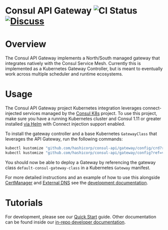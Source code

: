 # Consul API Gateway ![CI Status](https://github.com/hashicorp/consul-api-gateway/actions/workflows/ci.yml/badge.svg) [![Discuss](https://img.shields.io/badge/discuss-consul--api--gateway-ca2171)](https://discuss.hashicorp.com/c/consul)

# Overview

The Consul API Gateway implements a North/South managed gateway that integrates natively with the Consul Service Mesh. Currently this
is implemented as a Kubernetes Gateway Controller, but is meant to eventually work across multiple scheduler and runtime ecosystems.

# Usage

The Consul API Gateway project Kubernetes integration leverages connect-injected services managed by the
[Consul K8s](https://github.com/hashicorp/consul-k8s) project. To use this project, make sure you have a running Kubernetes cluster and
Consul 1.11 or greater installed [via Helm](https://github.com/hashicorp/consul-k8s#usage) with Connect injection support enabled.

To install the gateway controller and a base Kubernetes `GatewayClass` that leverages the API Gateway, run the following commands:

```bash
kubectl kustomize "github.com/hashicorp/consul-api/gateway/config/crd?ref=v0.1.0" --reorder=none | kubectl apply -f -
kubectl kustomize "github.com/hashicorp/consul-api/gateway/config?ref=v0.1.0" --reorder=none | kubectl apply -f
```

You should now be able to deploy a Gateway by referencing the gateway class `default-consul-gateway-class` in a Kubernetes `Gateway`
manifest.

For more detailed instructions and an example of how to use this alongside
[CertManager](https://github.com/jetstack/cert-manager) and [External DNS](https://github.com/kubernetes-sigs/external-dns) see the
[development documentation](./dev/docs/example-setup.md).

# Tutorials

For development, please see our [Quick Start](./dev/docs/getting-started.md) guide. Other documentation can be found inside our [in-repo developer documentation](./dev/docs).
